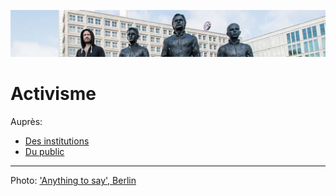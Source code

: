 ![image-mise-en-avant](../_aux/anythingtosay_Commons.png)

# Activisme

Auprès:
* [Des institutions](./instit.md)
* [Du public](./public.md)

---
Photo: ['Anything to say', Berlin](attrib.md#anythingtosay)
